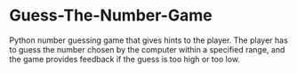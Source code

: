 # Guess-The-Number-Game
Python number guessing game that gives hints to the player. The player has to guess the number chosen by the computer within a specified range, and the game provides feedback if the guess is too high or too low. 
